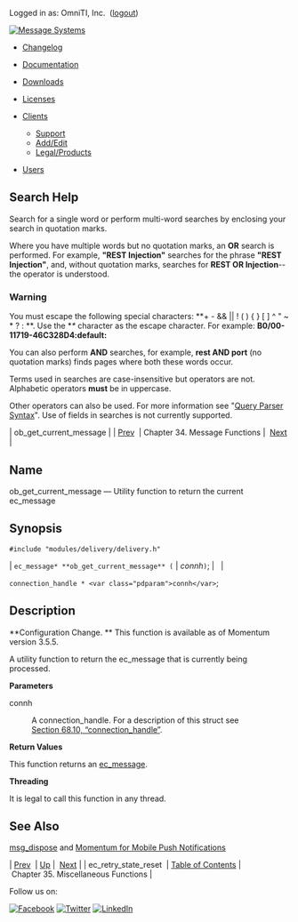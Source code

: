 Logged in as: OmniTI, Inc.  ([logout](https://support.messagesystems.com/logout.php))

[![Message Systems](https://support.messagesystems.com/images/ms-white205.png)](https://support.messagesystems.com/start.php) 

*   [Changelog](https://support.messagesystems.com/start.php?show=changelog)
*   [Documentation](https://support.messagesystems.com/docs/)
*   [Downloads](https://support.messagesystems.com/start.php)

*   [Licenses](https://support.messagesystems.com/license_summary.php)
*   <a href="">Clients</a>
    *   [Support](https://support.messagesystems.com/cs.php)
    *   [Add/Edit](https://support.messagesystems.com/edit_client.php)
    *   [Legal/Products](https://support.messagesystems.com/edit_products.php)
*   [Users](https://support.messagesystems.com/edit_customer.php)

## Search Help

Search for a single word or perform multi-word searches by enclosing your search in quotation marks.

Where you have multiple words but no quotation marks, an **OR** search is performed. For example, **"REST Injection"** searches for the phrase **"REST Injection"**, and, without quotation marks, searches for **REST OR Injection**--the operator is understood.

### Warning

You must escape the following special characters: **+ - && || ! ( ) { } [ ] ^ " ~ * ? : \**. Use the **\** character as the escape character. For example: **B0/00-11719-46C328D4\:default\:**

You can also perform **AND** searches, for example, **rest AND port** (no quotation marks) finds pages where both these words occur.

Terms used in searches are case-insensitive but operators are not. Alphabetic operators **must** be in uppercase.

Other operators can also be used. For more information see "[Query Parser Syntax](https://lucene.apache.org/core/old_versioned_docs/versions/3_0_0/queryparsersyntax.html)". Use of fields in searches is not currently supported.

| ob_get_current_message |
| [Prev](apis.ec_retry_state_reset.php)  | Chapter 34. Message Functions |  [Next](misc.php) |

<a name="apis.ob_get_current_message"></a>
## Name

ob_get_current_message — Utility function to return the current ec_message

## Synopsis

`#include "modules/delivery/delivery.h"`

| `ec_message* **ob_get_current_message** (` | <var class="pdparam">connh</var>`)`; |   |

`connection_handle * <var class="pdparam">connh</var>`;<a name="idp29879968"></a>
## Description

**Configuration Change. ** This function is available as of Momentum version 3.5.5.

A utility function to return the ec_message that is currently being processed.

**Parameters**

<dl class="variablelist">

<dt>connh</dt>

<dd>

A connection_handle. For a description of this struct see [Section 68.10, “connection_handle”](structs.connection_handle.php "68.10. connection_handle").

</dd>

</dl>

**Return Values**

This function returns an [ec_message](structs.ec_message.php "68.38. ec_message").

**Threading**

It is legal to call this function in any thread.

<a name="idp29888992"></a>
## See Also

[msg_dispose](hooks.generic_delivery.msg_dispose.php "msg_dispose") and [Momentum for Mobile Push Notifications](https://support.messagesystems.com/docs/web-push/)

| [Prev](apis.ec_retry_state_reset.php)  | [Up](ec_message.php) |  [Next](misc.php) |
| ec_retry_state_reset  | [Table of Contents](index.php) |  Chapter 35. Miscellaneous Functions |

Follow us on:

[![Facebook](https://support.messagesystems.com/images/icon-facebook.png)](http://www.facebook.com/messagesystems) [![Twitter](https://support.messagesystems.com/images/icon-twitter.png)](http://twitter.com/#!/MessageSystems) [![LinkedIn](https://support.messagesystems.com/images/icon-linkedin.png)](http://www.linkedin.com/company/message-systems)